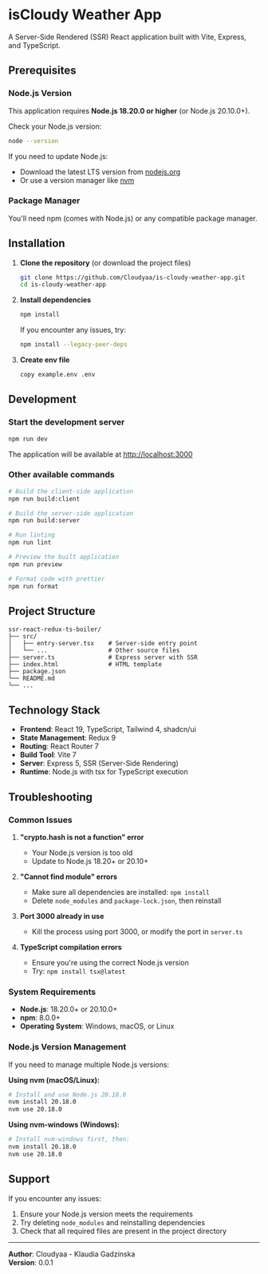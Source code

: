 # isCloudy Weather App

A Server-Side Rendered (SSR) React application built with Vite, Express, and TypeScript.

## Prerequisites

### Node.js Version

This application requires **Node.js 18.20.0 or higher** (or Node.js 20.10.0+).

Check your Node.js version:

```bash
node --version
```

If you need to update Node.js:

- Download the latest LTS version from [nodejs.org](https://nodejs.org/)
- Or use a version manager like [nvm](https://github.com/nvm-sh/nvm)

### Package Manager

You'll need npm (comes with Node.js) or any compatible package manager.

## Installation

1. **Clone the repository** (or download the project files)

   ```bash
   git clone https://github.com/Cloudyaa/is-cloudy-weather-app.git
   cd is-cloudy-weather-app
   ```

2. **Install dependencies**

   ```bash
   npm install
   ```

   If you encounter any issues, try:

   ```bash
   npm install --legacy-peer-deps
   ```

3. **Create env file**
 
   ```bash
   copy example.env .env
   ```

## Development

### Start the development server

```bash
npm run dev
```

The application will be available at [http://localhost:3000](http://localhost:3000)

### Other available commands

```bash
# Build the client-side application
npm run build:client

# Build the server-side application
npm run build:server

# Run linting
npm run lint

# Preview the built application
npm run preview

# Format code with prettier
npm run format
```

## Project Structure

```
ssr-react-redux-ts-boiler/
├── src/
│   ├── entry-server.tsx    # Server-side entry point
│   └── ...                 # Other source files
├── server.ts               # Express server with SSR
├── index.html              # HTML template
├── package.json
└── README.md
└── ...
```

## Technology Stack

- **Frontend**: React 19, TypeScript, Tailwind 4, shadcn/ui
- **State Management**: Redux 9
- **Routing**: React Router 7
- **Build Tool**: Vite 7
- **Server**: Express 5, SSR (Server-Side Rendering)
- **Runtime**: Node.js with tsx for TypeScript execution

## Troubleshooting

### Common Issues

1. **"crypto.hash is not a function" error**
    - Your Node.js version is too old
    - Update to Node.js 18.20+ or 20.10+

2. **"Cannot find module" errors**
    - Make sure all dependencies are installed: `npm install`
    - Delete `node_modules` and `package-lock.json`, then reinstall

3. **Port 3000 already in use**
    - Kill the process using port 3000, or modify the port in `server.ts`

4. **TypeScript compilation errors**
    - Ensure you're using the correct Node.js version
    - Try: `npm install tsx@latest`

### System Requirements

- **Node.js**: 18.20.0+ or 20.10.0+
- **npm**: 8.0.0+
- **Operating System**: Windows, macOS, or Linux

### Node.js Version Management

If you need to manage multiple Node.js versions:

**Using nvm (macOS/Linux):**

```bash
# Install and use Node.js 20.18.0
nvm install 20.18.0
nvm use 20.18.0
```

**Using nvm-windows (Windows):**

```bash
# Install nvm-windows first, then:
nvm install 20.18.0
nvm use 20.18.0
```

## Support

If you encounter any issues:

1. Ensure your Node.js version meets the requirements
2. Try deleting `node_modules` and reinstalling dependencies
3. Check that all required files are present in the project directory

---

**Author**: Cloudyaa - Klaudia Gadzinska  
**Version**: 0.0.1
